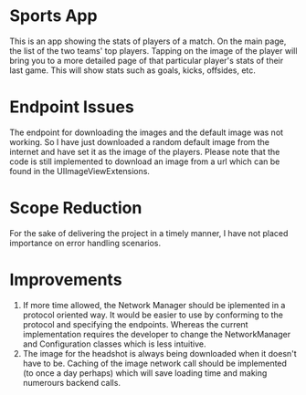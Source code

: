 # Sports App
This is an app showing the stats of players of a match. On the main page, the list of the two teams' top players.
Tapping on the image of the player will bring you to a more detailed page of that particular player's stats of their last game. This will show stats such as goals, kicks, offsides, etc.

# Endpoint Issues
The endpoint for downloading the images and the default image was not working. So I have just downloaded a random default image from the internet and have set it as the image of the players. Please note that the code is still implemented to download an image from a url which can be found in the UIImageViewExtensions.

# Scope Reduction
For the sake of delivering the project in a timely manner, I have not placed importance on error handling scenarios.

# Improvements
1. If more time allowed, the Network Manager should be iplemented in a protocol oriented way. It would be easier to use by conforming to the protocol and specifying the endpoints. Whereas the current implementation requires the developer to change the NetworkManager and Configuration classes which is less intuitive.
2. The image for the headshot is always being downloaded when it doesn't have to be. Caching of the image network call should be implemented (to once a day perhaps) which will save loading time and making numerours backend calls.
